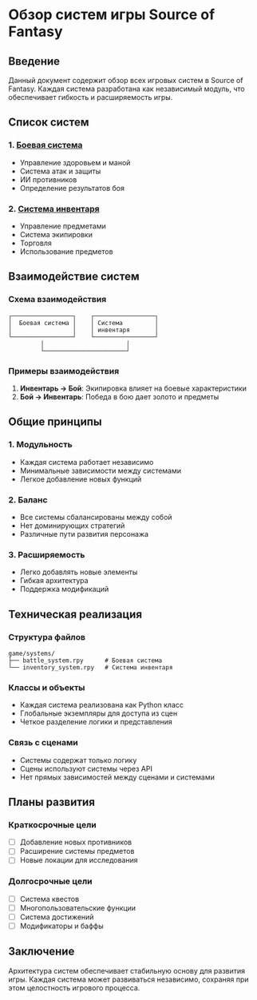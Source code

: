 # Обзор систем игры Source of Fantasy

## Введение

Данный документ содержит обзор всех игровых систем в Source of Fantasy. Каждая система разработана как независимый модуль, что обеспечивает гибкость и расширяемость игры.

## Список систем

### 1. [Боевая система](battle_system_specification.md)

- Управление здоровьем и маной
- Система атак и защиты
- ИИ противников
- Определение результатов боя

### 2. [Система инвентаря](inventory_system_specification.md)

- Управление предметами
- Система экипировки
- Торговля
- Использование предметов

## Взаимодействие систем

### Схема взаимодействия

```
┌─────────────────┐    ┌─────────────────┐
│  Боевая система │    │ Система         │
│                 │    │ инвентаря       │
└─────────────────┘    └─────────────────┘
         │                       │
         └───────────────────────┘
```

### Примеры взаимодействия

1. **Инвентарь → Бой**: Экипировка влияет на боевые характеристики
2. **Бой → Инвентарь**: Победа в бою дает золото и предметы

## Общие принципы

### 1. Модульность

- Каждая система работает независимо
- Минимальные зависимости между системами
- Легкое добавление новых функций

### 2. Баланс

- Все системы сбалансированы между собой
- Нет доминирующих стратегий
- Различные пути развития персонажа

### 3. Расширяемость

- Легко добавлять новые элементы
- Гибкая архитектура
- Поддержка модификаций

## Техническая реализация

### Структура файлов

```
game/systems/
├── battle_system.rpy      # Боевая система
└── inventory_system.rpy   # Система инвентаря
```

### Классы и объекты

- Каждая система реализована как Python класс
- Глобальные экземпляры для доступа из сцен
- Четкое разделение логики и представления

### Связь с сценами

- Системы содержат только логику
- Сцены используют системы через API
- Нет прямых зависимостей между сценами и системами

## Планы развития

### Краткосрочные цели

- [ ] Добавление новых противников
- [ ] Расширение системы предметов
- [ ] Новые локации для исследования

### Долгосрочные цели

- [ ] Система квестов
- [ ] Многопользовательские функции
- [ ] Система достижений
- [ ] Модификаторы и баффы

## Заключение

Архитектура систем обеспечивает стабильную основу для развития игры. Каждая система может развиваться независимо, сохраняя при этом целостность игрового процесса.
